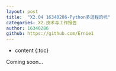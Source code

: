 ```yaml
---
layout: post
title:  "X2.04 16340286-Python多进程的坑"
categories: X2.技术与工作报告
author: 16340286
github: https://github.com/Ernie1
---
```


* content
{:toc}

Coming soon...